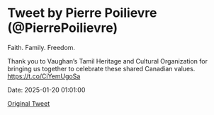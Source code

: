 # Tweet by Pierre Poilievre (@PierrePoilievre)

Faith. Family. Freedom. 

Thank you to Vaughan’s Tamil Heritage and Cultural Organization for bringing us together to celebrate these shared Canadian values. https://t.co/CiYemUgoSa

Date: 2025-01-20 01:01:00

[Original Tweet](https://x.com/PierrePoilievre/status/1881144864844501112)
